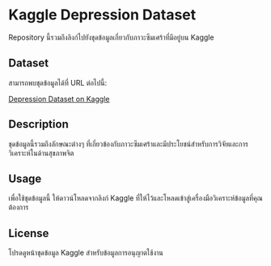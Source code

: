 # Kaggle Depression Dataset

Repository นี้รวมถึงลิงก์ไปยังชุดข้อมูลเกี่ยวกับภาวะซึมเศร้าที่มีอยู่บน Kaggle

## Dataset

สามารถพบชุดข้อมูลได้ที่ URL ต่อไปนี้:

[Depression Dataset on Kaggle](https://www.kaggle.com/datasets/arashnic/the-depression-dataset?resource=download)

## Description

ชุดข้อมูลนี้รวมถึงลักษณะต่างๆ ที่เกี่ยวข้องกับภาวะซึมเศร้าและมีประโยชน์สำหรับการวิจัยและการวิเคราะห์ในด้านสุขภาพจิต

## Usage

เพื่อใช้ชุดข้อมูลนี้ ให้ดาวน์โหลดจากลิงก์ Kaggle ที่ให้ไว้และโหลดเข้าสู่เครื่องมือวิเคราะห์ข้อมูลที่คุณต้องการ

## License

โปรดดูหน้าชุดข้อมูล Kaggle สำหรับข้อมูลการอนุญาตใช้งาน
